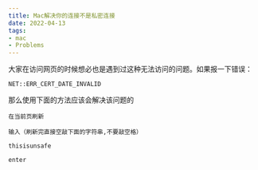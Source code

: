 ```yaml
---
title: Mac解决你的连接不是私密连接
date: 2022-04-13
tags: 
- mac
- Problems
---
```


大家在访问网页的时候想必也是遇到过这种无法访问的问题。如果报一下错误：

```
NET::ERR_CERT_DATE_INVALID
```

那么使用下面的方法应该会解决该问题的

```
在当前页刷新

输入（刷新完直接空敲下面的字符串,不要敲空格）

thisisunsafe

enter
```



